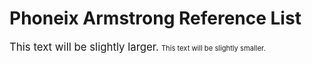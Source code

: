 # Phoneix Armstrong Reference List
<span style="font-size: 1.2em;">This text will be slightly larger.</span>
<span style="font-size: 0.8em;">This text will be slightly smaller.</span>
